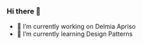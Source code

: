 ### Hi there 👋

- 🔭 I’m currently working on Delmia Apriso
- 🌱 I’m currently learning Design Patterns
